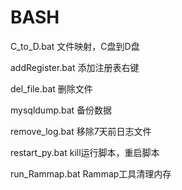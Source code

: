 # BASH

C_to_D.bat  文件映射，C盘到D盘

addRegister.bat 添加注册表右键

del_file.bat  删除文件

mysqldump.bat 备份数据

remove_log.bat 移除7天前日志文件

restart_py.bat kill运行脚本，重启脚本

run_Rammap.bat Rammap工具清理内存

